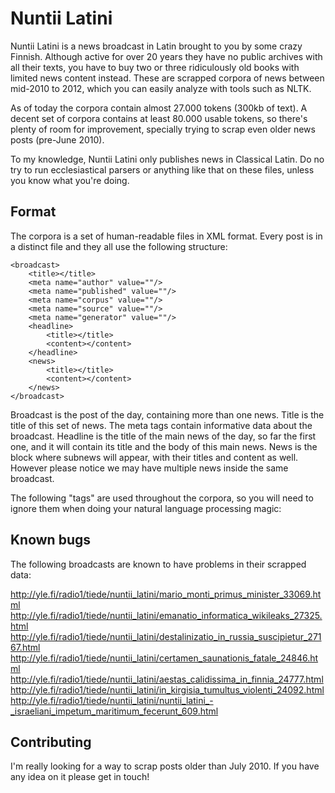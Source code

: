Nuntii Latini
=============

Nuntii Latini is a news broadcast in Latin brought to you by some crazy Finnish. Although active for over 20 years they have no public archives with all their texts, you have to buy two or three ridiculously old books with limited news content instead. These are scrapped corpora of news between mid-2010 to 2012, which you can easily analyze with tools such as NLTK.

As of today the corpora contain almost 27.000 tokens (300kb of text). A decent set of corpora contains at least 80.000 usable tokens, so there's plenty of room for improvement, specially trying to scrap even older news posts (pre-June 2010).

To my knowledge, Nuntii Latini only publishes news in Classical Latin. Do no try to run ecclesiastical parsers or anything like that on these files, unless you know what you're doing.

Format
------

The corpora is a set of human-readable files in XML format. Every post is in a distinct file and they all use the following structure:

```
<broadcast>
    <title></title>
    <meta name="author" value=""/>
    <meta name="published" value=""/>
    <meta name="corpus" value=""/>
    <meta name="source" value=""/>
    <meta name="generator" value=""/>
    <headline>
        <title></title>
        <content></content>
    </headline>
    <news>
        <title></title>
        <content></content>
    </news>
</broadcast>
```

Broadcast is the post of the day, containing more than one news. Title is the title of this set of news. The meta tags contain informative data about the broadcast. Headline is the title of the main news of the day, so far the first one, and it will contain its title and the body of this main news. News is the block where subnews will appear, with their titles and content as well. However please notice we may have multiple news inside the same broadcast.

The following "tags" are used throughout the corpora, so you will need to ignore them when doing your natural language processing magic:

Known bugs
----------

The following broadcasts are known to have problems in their scrapped data:

http://yle.fi/radio1/tiede/nuntii_latini/mario_monti_primus_minister_33069.html
http://yle.fi/radio1/tiede/nuntii_latini/emanatio_informatica_wikileaks_27325.html
http://yle.fi/radio1/tiede/nuntii_latini/destalinizatio_in_russia_suscipietur_27167.html
http://yle.fi/radio1/tiede/nuntii_latini/certamen_saunationis_fatale_24846.html
http://yle.fi/radio1/tiede/nuntii_latini/aestas_calidissima_in_finnia_24777.html
http://yle.fi/radio1/tiede/nuntii_latini/in_kirgisia_tumultus_violenti_24092.html
http://yle.fi/radio1/tiede/nuntii_latini/nuntii_latini_-_israeliani_impetum_maritimum_fecerunt_609.html

Contributing
------------

I'm really looking for a way to scrap posts older than July 2010. If you have any idea on it please get in touch!
